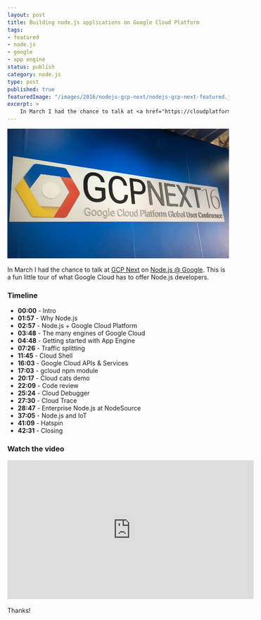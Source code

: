 ```yaml
---
layout: post
title: Building node.js applications on Google Cloud Platform
tags:
- featured
- node.js
- google
- app engine
status: publish
category: node.js
type: post
published: true
featuredImage: "/images/2016/nodejs-gcp-next/nodejs-gcp-next-featured.jpg"
excerpt: >
    In March I had the chance to talk at <a href="https://cloudplatformonline.com/" target="_blank">GCP Next</a> on <a href="https://cloud.google.com/nodejs" target="_blank">Node.js @ Google</a>. This is a fun little tour of what Google Cloud has to offer Node.js developers.
---
```


<img src="/images/2016/nodejs-gcp-next/nodejs-gcp-next-featured.jpg" alt="Node.js is for hats and cats" />

In March I had the chance to talk at <a href="https://cloudplatformonline.com/" target="_blank" rel="noopener">GCP Next</a> on <a href="https://cloud.google.com/nodejs" target="_blank" rel="noopener">Node.js @ Google</a>. This is a fun little tour of what Google Cloud has to offer Node.js developers.

### Timeline

- **00:00** - Intro
- **01:57** - Why Node.js
- **02:57** - Node.js + Google Cloud Platform
- **03:48** - The many engines of Google Cloud
- **04:48** - Getting started with App Engine
- **07:26** - Traffic splitting
- **11:45** - Cloud Shell
- **16:03** - Google Cloud APIs & Services
- **17:03** - gcloud npm module
- **20:17** - Cloud cats demo
- **22:09** - Code review
- **25:24** - Cloud Debugger
- **27:30** - Cloud Trace
- **28:47** - Enterprise Node.js at NodeSource
- **37:05** - Node.js and IoT
- **41:09** - Hatspin
- **42:31** - Closing

### Watch the video

<div class='embed-container'><iframe title="Building node.js applications on GCP" width="560" height="315" src="https://www.youtube.com/embed/jsznS0QxtYI" frameborder="0" allowfullscreen></iframe></div>

Thanks!
